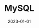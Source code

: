 ---
title: MySQL
date: 2023-01-01
tags: []
categories: competences-techniques
image: /images/competences-techniques/mysql/featured-image.png
---